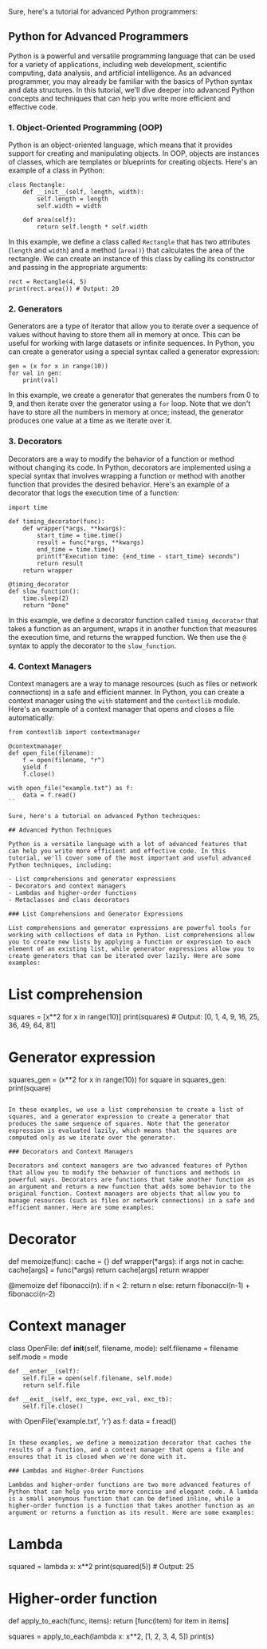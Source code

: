 Sure, here's a tutorial for advanced Python programmers:

## Python for Advanced Programmers

Python is a powerful and versatile programming language that can be used for a variety of applications, including web development, scientific computing, data analysis, and artificial intelligence. As an advanced programmer, you may already be familiar with the basics of Python syntax and data structures. In this tutorial, we'll dive deeper into advanced Python concepts and techniques that can help you write more efficient and effective code.

### 1. Object-Oriented Programming (OOP)

Python is an object-oriented language, which means that it provides support for creating and manipulating objects. In OOP, objects are instances of classes, which are templates or blueprints for creating objects. Here's an example of a class in Python:
```
class Rectangle:
    def __init__(self, length, width):
        self.length = length
        self.width = width
    
    def area(self):
        return self.length * self.width
```

In this example, we define a class called `Rectangle` that has two attributes (`length` and `width`) and a method (`area()`) that calculates the area of the rectangle. We can create an instance of this class by calling its constructor and passing in the appropriate arguments:
```
rect = Rectangle(4, 5)
print(rect.area()) # Output: 20
```

### 2. Generators

Generators are a type of iterator that allow you to iterate over a sequence of values without having to store them all in memory at once. This can be useful for working with large datasets or infinite sequences. In Python, you can create a generator using a special syntax called a generator expression:
```
gen = (x for x in range(10))
for val in gen:
    print(val)
```

In this example, we create a generator that generates the numbers from 0 to 9, and then iterate over the generator using a `for` loop. Note that we don't have to store all the numbers in memory at once; instead, the generator produces one value at a time as we iterate over it.

### 3. Decorators

Decorators are a way to modify the behavior of a function or method without changing its code. In Python, decorators are implemented using a special syntax that involves wrapping a function or method with another function that provides the desired behavior. Here's an example of a decorator that logs the execution time of a function:
```
import time

def timing_decorator(func):
    def wrapper(*args, **kwargs):
        start_time = time.time()
        result = func(*args, **kwargs)
        end_time = time.time()
        print(f"Execution time: {end_time - start_time} seconds")
        return result
    return wrapper

@timing_decorator
def slow_function():
    time.sleep(2)
    return "Done"
```

In this example, we define a decorator function called `timing_decorator` that takes a function as an argument, wraps it in another function that measures the execution time, and returns the wrapped function. We then use the `@` syntax to apply the decorator to the `slow_function`.

### 4. Context Managers

Context managers are a way to manage resources (such as files or network connections) in a safe and efficient manner. In Python, you can create a context manager using the `with` statement and the `contextlib` module. Here's an example of a context manager that opens and closes a file automatically:
```
from contextlib import contextmanager

@contextmanager
def open_file(filename):
    f = open(filename, "r")
    yield f
    f.close()

with open_file("example.txt") as f:
    data = f.read()
``

Sure, here's a tutorial on advanced Python techniques:

## Advanced Python Techniques

Python is a versatile language with a lot of advanced features that can help you write more efficient and effective code. In this tutorial, we'll cover some of the most important and useful advanced Python techniques, including:

- List comprehensions and generator expressions
- Decorators and context managers
- Lambdas and higher-order functions
- Metaclasses and class decorators

### List Comprehensions and Generator Expressions

List comprehensions and generator expressions are powerful tools for working with collections of data in Python. List comprehensions allow you to create new lists by applying a function or expression to each element of an existing list, while generator expressions allow you to create generators that can be iterated over lazily. Here are some examples:

```
# List comprehension
squares = [x**2 for x in range(10)]
print(squares) # Output: [0, 1, 4, 9, 16, 25, 36, 49, 64, 81]

# Generator expression
squares_gen = (x**2 for x in range(10))
for square in squares_gen:
    print(square)
```

In these examples, we use a list comprehension to create a list of squares, and a generator expression to create a generator that produces the same sequence of squares. Note that the generator expression is evaluated lazily, which means that the squares are computed only as we iterate over the generator.

### Decorators and Context Managers

Decorators and context managers are two advanced features of Python that allow you to modify the behavior of functions and methods in powerful ways. Decorators are functions that take another function as an argument and return a new function that adds some behavior to the original function. Context managers are objects that allow you to manage resources (such as files or network connections) in a safe and efficient manner. Here are some examples:

```
# Decorator
def memoize(func):
    cache = {}
    def wrapper(*args):
        if args not in cache:
            cache[args] = func(*args)
        return cache[args]
    return wrapper

@memoize
def fibonacci(n):
    if n < 2:
        return n
    else:
        return fibonacci(n-1) + fibonacci(n-2)

# Context manager
class OpenFile:
    def __init__(self, filename, mode):
        self.filename = filename
        self.mode = mode
    
    def __enter__(self):
        self.file = open(self.filename, self.mode)
        return self.file
    
    def __exit__(self, exc_type, exc_val, exc_tb):
        self.file.close()

with OpenFile('example.txt', 'r') as f:
    data = f.read()
```

In these examples, we define a memoization decorator that caches the results of a function, and a context manager that opens a file and ensures that it is closed when we're done with it.

### Lambdas and Higher-Order Functions

Lambdas and higher-order functions are two more advanced features of Python that can help you write more concise and elegant code. A lambda is a small anonymous function that can be defined inline, while a higher-order function is a function that takes another function as an argument or returns a function as its result. Here are some examples:

```
# Lambda
squared = lambda x: x**2
print(squared(5)) # Output: 25

# Higher-order function
def apply_to_each(func, items):
    return [func(item) for item in items]

squares = apply_to_each(lambda x: x**2, [1, 2, 3, 4, 5])
print(s)
```
